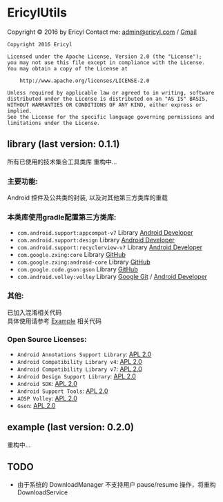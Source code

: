 # EricylUtils

Copyright © 2016 by Ericyl
Contact me: [admin@ericyl.com](mailto:admin@ericyl.com) / [Gmail](mailto:ericyl.studio@gmail.com)

```
Copyright 2016 Ericyl

Licensed under the Apache License, Version 2.0 (the "License");
you may not use this file except in compliance with the License.
You may obtain a copy of the License at

    http://www.apache.org/licenses/LICENSE-2.0

Unless required by applicable law or agreed to in writing, software
distributed under the License is distributed on an "AS IS" BASIS,
WITHOUT WARRANTIES OR CONDITIONS OF ANY KIND, either express or implied.
See the License for the specific language governing permissions and
limitations under the License.
```

## library (last version: 0.1.1)
所有已使用的技术集合工具类库
重构中...

### 主要功能:
Android 控件及公共类的封装, 以及对其他第三方类库的重载

### 本类库使用gradle配置第三方类库:
* `com.android.support:appcompat-v7` Library [Android Developer](https://developer.android.com/topic/libraries/support-library/features.html#v7)
* `com.android.support:design` Library [Android Developer](https://developer.android.com/topic/libraries/support-library/features.html#design)
* `com.android.support:recyclerview-v7` Library [Android Developer](https://developer.android.com/topic/libraries/support-library/features.html#v7)
* `com.google.zxing:core` Library [GitHub](https://github.com/zxing/zxing)
* `com.google.zxing:android-core` Library [GitHub](https://github.com/zxing/zxing)
* `com.google.code.gson:gson` Library [GitHub](https://github.com/google/gson)
* `com.android.volley:volley` Library [Google Git](https://android.googlesource.com/platform/frameworks/volley) / [Android Developer](https://developer.android.com/training/volley/index.html)

### 其他:
已加入混淆相关代码  
具体使用请参考 [Example](#Example) 相关代码

### Open Source Licenses:
* `Android Annotations Support Library`: [APL 2.0](https://source.android.com/source/licenses.html#android-open-source-project-license)
* `Android Compatibility Library v4`: [APL 2.0](https://source.android.com/source/licenses.html#android-open-source-project-license)
* `Android Compatibility Library v7`: [APL 2.0](https://source.android.com/source/licenses.html#android-open-source-project-license)
* `Android Design Support Library`: [APL 2.0](https://source.android.com/source/licenses.html#android-open-source-project-license)
* `Android SDK`: [APL 2.0](https://source.android.com/source/licenses.html#android-open-source-project-license)
* `Android Support Tools`: [APL 2.0](https://source.android.com/source/licenses.html#android-open-source-project-license)
* `AOSP Volley`: [APL 2.0](https://source.android.com/source/licenses.html#android-open-source-project-license)
* `Gson`: [APL 2.0](https://raw.githubusercontent.com/google/gson/master/LICENSE)

## example (last version: 0.2.0)
重构中...


## TODO
* 由于系统的 DownloadManager 不支持用户 pause/resume 操作，将重构 DownloadService